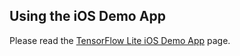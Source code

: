 ## Using the iOS Demo App

Please read the [TensorFlow Lite iOS Demo App](https://www.tensorflow.org/lite/guide/ios) page.
